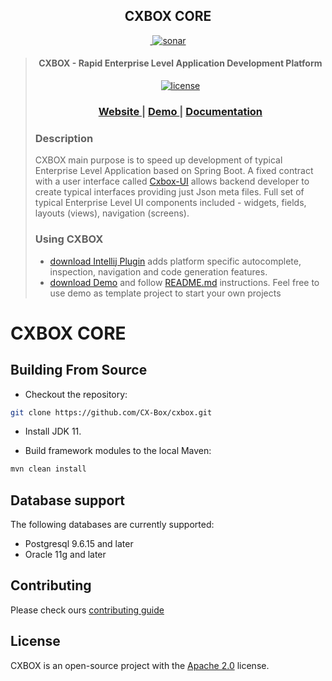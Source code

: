 <h2 align="center">CXBOX CORE</h2>
<div align="center">
<a href="https://github.com/CX-Box/cxbox/actions/workflows/build.yml"><img src="https://github.com/CX-Box/cxbox/actions/workflows/build.yml/badge.svg" title="">
</a>
<a href="https://sonarcloud.io/project/overview?id=CX-Box_cxbox"><img src="https://sonarcloud.io/api/project_badges/measure?project=CX-Box_cxbox&metric=alert_status" alt="sonar" title="">
</a>
</div>

<blockquote>
<div> 
<p align="center">
<h4 align="center">CXBOX - Rapid Enterprise Level Application Development Platform</h4>

<p align="center">
<a href="http://www.apache.org/licenses/LICENSE-2.0"><img src="https://img.shields.io/badge/license-Apache%20License%202.0-blue.svg?style=flat" alt="license" title=""></a>
</p>

<div align="center">
  <h3>
    <a href="https://www.cxbox.org/" target="_blank">
      Website
    </a>
    <span> | </span>
    <a href="https://www.demo.cxbox.org/" target="_blank">
      Demo
    </a>
    <span> | </span>
    <a href="https://www.doc.cxbox.org/" target="_blank">
      Documentation
    </a>
  </h3>

</div>



<h3>Description</h2>
<p>
CXBOX main purpose is to speed up development of typical Enterprise Level Application based on Spring Boot. A fixed
contract with a user interface called <a href="https://github.com/CX-Box/cxbox-ui" target="_blank">Cxbox-UI</a> allows backend developer to create
typical interfaces providing just Json meta files. Full set of typical Enterprise Level UI components included -
widgets, fields, layouts (views), navigation (screens).
</p>
</div>

<h3>Using CXBOX</h2>
<ul>
<li> <a href="https://plugins.jetbrains.com/plugin/19523-tesler-helper" target="_blank">download Intellij Plugin</a> adds platform specific autocomplete, inspection, navigation and code generation features.
</li>
<li>
 <a href="https://github.com/CX-Box/cxbox-demo" target="_blank">download Demo</a> and follow <a href="https://github.com/CX-Box/cxbox-demo#readme" target="_blank">README.md</a> instructions. Feel free to use demo as template project to start your own projects
</li>
</ul>
</blockquote>

# CXBOX CORE

## Building From Source

- Checkout the repository:

```bash
git clone https://github.com/CX-Box/cxbox.git
```

- Install JDK 11.

- Build framework modules to the local Maven:

```bash
mvn clean install
```

## Database support

The following databases are currently supported:

- Postgresql 9.6.15 and later
- Oracle 11g and later

## Contributing

Please check ours [contributing guide](./CONTRIBUTING.md)

## License

CXBOX is an open-source project with the [Apache 2.0](https://www.apache.org/licenses/LICENSE-2.0) license.